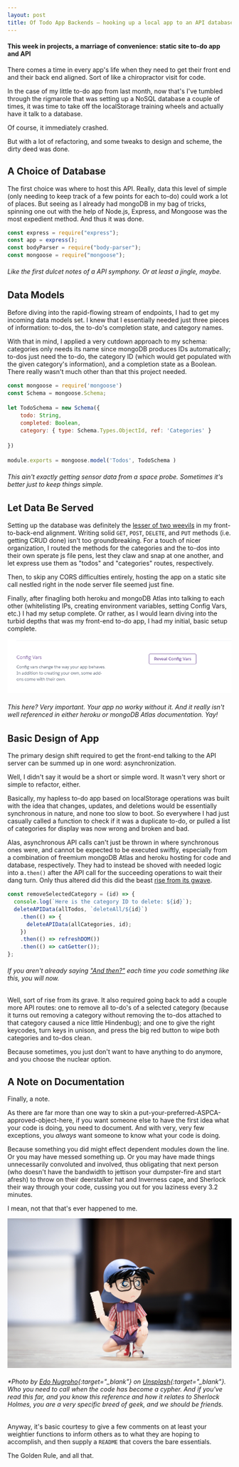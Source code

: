 ```yaml
---
layout: post
title: Of Todo App Backends — hooking up a local app to an API database
---
```

#### This week in projects, a marriage of convenience: static site to-do app and API


There comes a time in every app's life when they need to get their front end and their back end aligned. Sort of like a  chiropractor visit for code.

In the case of my little to-do app from last month, now that's I've tumbled through the rigmarole that was setting up a NoSQL database a couple of times, it was time to take off the localStorage training wheels and actually have it talk to a database. 

Of course, it immediately crashed.

But with a lot of refactoring, and some tweaks to design and scheme, the dirty deed was done.

## A Choice of Database

The first choice was where to host this API. Really, data this level of simple (only needing to keep track of a few points for each to-do) could work a lot of places. But seeing as I already had mongoDB in my bag of tricks, spinning one out with the help of Node.js, Express, and Mongoose was the most expedient method. And thus it was done.

```javascript
const express = require("express");
const app = express();
const bodyParser = require("body-parser");
const mongoose = require("mongoose");
```
###### Like the first dulcet notes of a API symphony. Or at least a jingle, maybe.

## Data Models

Before diving into the rapid-flowing stream of endpoints, I had to get my incoming data models set. I knew that I  essentially needed just three pieces of information: to-dos, the to-do's completion state, and category names.

With that in mind, I applied a very cutdown approach to my schema: categories only needs its name since mongoDB produces IDs automatically; to-dos just need the to-do, the category ID (which would get populated with the given category's information), and a completion state as a Boolean. There really wasn't much other than that this project needed. 

```javascript
const mongoose = require('mongoose')
const Schema = mongoose.Schema;

let TodoSchema = new Schema({
    todo: String,
    completed: Boolean,
    category: { type: Schema.Types.ObjectId, ref: 'Categories' }
    
})

module.exports = mongoose.model('Todos', TodoSchema )
```
###### This ain't exactly getting sensor data from a space probe. Sometimes it's better just to keep things simple. 

## Let Data Be Served

Setting up the database was definitely the [lesser of two weevils](https://www.youtube.com/watch?v=Y-aPp7Kiiyg) in my front-to-back-end alignment. Writing solid `GET`, `POST`, `DELETE`, and `PUT` methods (i.e. getting CRUD done) isn't too groundbreaking. For a touch of nicer organization, I routed the methods for the categories and the to-dos into their own sperate js file pens, lest they claw and snap at one another, and let express use them as "todos" and "categories" routes, respectively.

Then, to skip any CORS difficulties entirely, hosting the app on a static site call nestled right in the node server file seemed just fine.

Finally, after finagling both heroku and mongoDB Atlas into talking to each other (whitelisting IPs, creating environment variables, setting Config Vars, etc.) I had my setup complete. Or rather, as I would learn diving into the turbid depths that was my front-end to-do app, I had my initial, basic setup complete.

![Config Vars](/images/configvars.png)
###### This here? Very important. Your app no worky without it. And it really isn't well referenced in either heroku or mongoDB Atlas documentation. Yay!

## Basic Design of App

The primary design shift required to get the front-end talking to the API server can be summed up in one word: asynchronization.

Well, I didn't say it would be a short or simple word. It wasn't very short or simple to refactor, either.

Basically, my hapless to-do app based on localStorage operations was built with the idea that changes, updates, and deletions would be essentially synchronous in nature, and none too slow to boot. So everywhere I had just casually called a function to check if it was a duplicate to-do, or pulled a list of categories for display was now wrong and broken and bad.

Alas, asynchronous API calls can't just be thrown in where synchronous ones were, and cannot be expected to be executed swiftly, especially from a combination of freemium mongoDB Atlas and heroku hosting for code and database, respectively. They had to instead be shoved with needed logic into a`.then()` after the API call for the succeeding operations to wait their dang turn. Only thus altered did this did the beast [rise from its gwave](https://www.youtube.com/watch?v=EOQcnliEjXM).

```javascript
const removeSelectedCategory = (id) => {
  console.log(`Here is the category ID to delete: ${id}`);
  deleteAPIData(allTodos, `deleteAll/${id}`)
    .then(() => {
      deleteAPIData(allCategories, id);
    })
    .then(() => refreshDOM())
    .then(() => catGetter());
};
```
###### If you aren't already saying ["And then?"](https://www.youtube.com/watch?v=CkdyU_eUm1U) each time you code something like this, you will now.

Well, sort of rise from its grave. It also required going back to add a couple more API routes: one to remove all to-do's of a selected category (because it turns out removing a category without removing the to-dos attached to that category caused a nice little Hindenbug); and one to give the right keycodes, turn keys in unison, and press the big red button to wipe both categories and to-dos clean.

Because sometimes, you just don't want to have anything to do anymore, and you choose the nuclear option.


## A Note on Documentation

Finally, a note.

As there are far more than one way to skin a put-your-preferred-ASPCA-approved-object-here, if you want someone else to have the first idea what your code is doing, you need to document. And with very, very few exceptions, you *always* want someone to know what your code is doing. 

Because something you did might effect dependent modules down the line. Or you may have messed something up. Or you may have made things unnecessarily convoluted and involved, thus obligating that next person (who doesn't have the bandwidth to jettison your dumpster-fire and start afresh) to throw on their deerstalker hat and Inverness cape, and Sherlock their way through your code, cussing you out for you laziness every 3.2 minutes.

I mean, not that that's ever happened to me.

![Conan figure](/images/conan.jpg)

###### *Photo by [Edo Nugroho](https://unsplash.com/@edonugroho){:target="_blank"} on [Unsplash](https://unsplash.com/photos/y890Y_WuItw){:target="_blank"}. Who you need to call when the code has become a cypher. And if you've read this far, and you know this reference and how it relates to Sherlock Holmes, you are a very specific breed of geek, and we should be friends.

Anyway, it's basic courtesy to give a few comments on at least your weightier functions to inform others as to what they are hoping to accomplish, and then supply a `README` that covers the bare essentials.

The Golden Rule, and all that.